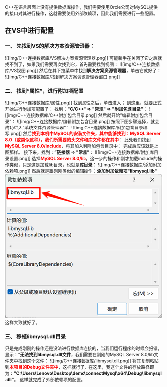 C++在语言层面上没有提供数据库操作，我们需要使用Orcle公司对MySQL提供的接口对其进行操作，这就需要使用外部依赖项，因此我们需要进行一些配置。
## 在VS中进行配置

### 一、 先找到VS的解决方案资源管理器：
![[img/C++连接数据库/VS解决方案资源管理器.png]]
可能新手在关闭了它之后就找不到了，如果我们需要再次找到它，首先需要找到视图：
![[img/C++连接数据库/VS视图.png]]
然后在其下拉菜单中找到**解决方案资源管理器**，单击它就好了：
![[img/C++连接数据库/找到解决方案资源管理器窗口.png]]

### 二、 找到“属性”，进行附加项配置
![[img/C++连接数据库/属性.png]]
找到属性之后，单击进入；
到这里，就要正式开始进行附加项配置了：
找到：**"C/C++" => "常规" => "附加包含目录"**：
![[img/C++连接数据库/C++附加包含目录.png]]
然后就开始”编辑附加包含目录“：
![[img/C++连接数据库/编辑附加包含目录.png]]
按照下图步骤选择，就会成功进入”系统文件资源管理器“：
![[img/C++连接数据库/附加包含目录编写.png]]
然后<font color="red"><b>找到本机中MySQL的安装文件夹，其中能够找到：MySQL Server 8.0（或类似这种），我们所需要的头文件和库文件都在其中</b></font>：
此处我们找到<font color="red"><b>MySQL Server 8.0/include</b></font>，将其加入到附加包含目录中：
完成后应该就是上图那样。
接下来，找到：**”链接器 => "常规"**：
![[img/C++连接数据库/附加库目录设置.png]]
选择<font color="red"><b>MySQL Server 8.0/lib</b></font>，这一步的操作和刚才加载include的操作类似，只是这是加载lib目录，也就是**库目录**：
![[img/C++连接数据库/添加附加依赖项.png]]
然后就是跟刚刚类似的编辑操作：**添加附加依赖项"libmysql.lib"**![](img/C++连接数据库/设置附加依赖项libmysql.lib.png)
这样大致就好了。

### 三、 移植libmysql.dll目录
只是完成刚刚的操作还是没法进行数据库连接的，当我们运行程序的时候会报错，显示：”**无法找到libmysql.dll文件**，我们需要在刚刚的MySQL Server 8.0/lib文件夹中找到这个文件：
![[img/C++连接数据库/libmysql.dll.png]]
将其复制粘贴到<font color="red"><b>本项目的Debug文件夹中</b></font>，这样就行了，在这里，我这个文件的存放路径即为：**"C:\Users\Lenovo\Desktop\demo\connectMysql\x64\Debug\libmysql.dll"**。
这样就完成了外部依赖项的配置。
